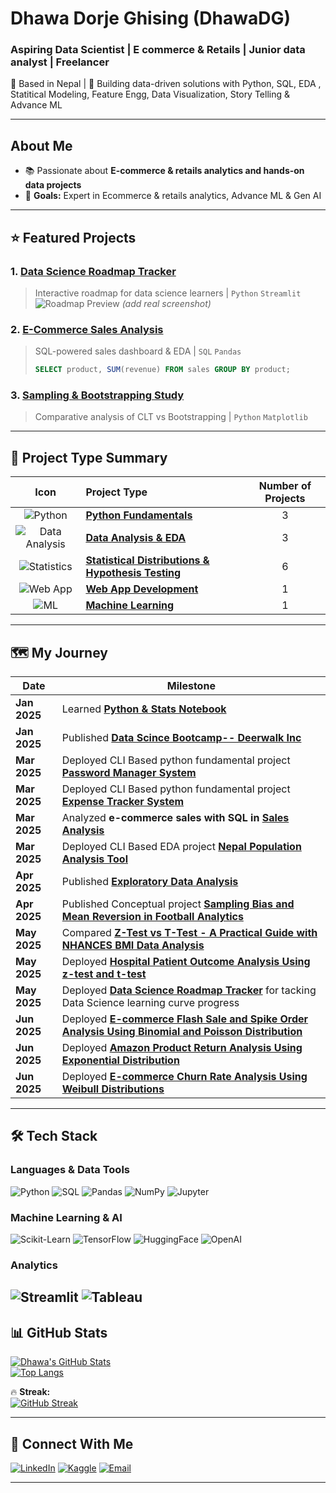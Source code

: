 # Dhawa Dorje Ghising (DhawaDG)
### **Aspiring Data Scientist | E commerce & Retails | Junior data analyst | Freelancer**  
📍 Based in Nepal | 🚀 Building data-driven solutions with Python, SQL, EDA , Statitical Modeling, Feature Engg, Data Visualization, Story Telling & Advance ML

---

##  **About Me**  
- 📚 Passionate about **E-commerce & retails analytics and hands-on data projects**  
- 🎯 **Goals:** Expert in Ecommerce & retails analytics, Advance ML & Gen AI  

---

## ⭐ **Featured Projects**
### 1. **[Data Science Roadmap Tracker](https://mydsjourney.streamlit.app/)**
> Interactive roadmap for data science learners | `Python` `Streamlit`  
> ![Roadmap Preview](https://via.placeholder.com/600x300?text=Roadmap+Demo) *(add real screenshot)*

### 2. **[E-Commerce Sales Analysis](https://github.com/DhawaDG/DhawaDG-E-Commerce-Sales-Analysis-with-SQLS)**
> SQL-powered sales dashboard & EDA | `SQL` `Pandas`  
> ```sql
> SELECT product, SUM(revenue) FROM sales GROUP BY product;
> ```

### 3. **[Sampling & Bootstrapping Study](https://github.com/DhawaDG/Sampling-Distributions-and-Confidence-Intervals-CLT-vs-Bootstrapping)**
> Comparative analysis of CLT vs Bootstrapping | `Python` `Matplotlib`  

---

## 🚀 Project Type Summary

| Icon | Project Type | Number of Projects |
|:---:|:---|:---:|
| ![Python](https://img.shields.io/badge/Python-3776AB?style=flat&logo=python&logoColor=white) | **[Python Fundamentals]()** | 3 |
| ![Data Analysis](https://img.shields.io/badge/Data_Analysis-0076A8?style=flat&logo=pandas&logoColor=white) | **[Data Analysis & EDA]()** | 3 |
| ![Statistics](https://img.shields.io/badge/Statistics-C32148?style=flat&logo=scikitlearn&logoColor=white) | **[Statistical Distributions & Hypothesis Testing]()** | 6 |
| ![Web App](https://img.shields.io/badge/Web_App-FF4B4B?style=flat&logo=streamlit&logoColor=white) | **[Web App Development]()** | 1 |
| ![ML](https://img.shields.io/badge/Scikit_Learn-F7931E?style=for-the-badge&logo=scikit-learn&logoColor=white,https://img.shields.io/badge/TensorFlow-FF6F00?style=for-the-badge&logo=tensorflow&logoColor=white,https://img.shields.io/badge/HuggingFace-FFD21E?style=for-the-badge&logo=huggingface&logoColor=black,https://img.shields.io/badge/OpenAI-412991?style=for-the-badge&logo=openai&logoColor=white) | **[Machine Learning ]()** | 1 |



---

## 🗺️ **My Journey**
| Date               | Milestone |
|--------------------|-----------|
| **Jan 2025**       | Learned **[Python & Stats Notebook](https://github.com/DhawaDG/Fundamentals-of-Pythons)** |
| **Jan 2025**       | Published **[Data Scince Bootcamp-- Deerwalk Inc](https://github.com/DhawaDG/whatLearnedWithInstructorRojanUpreti)** |
| **Mar 2025**       | Deployed CLI Based python fundamental project **[Password Manager System ](https://github.com/DhawaDG/Password_Manager_Python)** |
| **Mar 2025**       | Deployed CLI Based python fundamental project **[Expense Tracker System](https://github.com/DhawaDG/Expense_Tracker_System)** |
| **Mar 2025**       | Analyzed **e-commerce sales with SQL in [Sales Analysis](https://github.com/DhawaDG/DhawaDG-E-Commerce-Sales-Analysis-with-SQLS)** |
| **Mar 2025**       | Deployed CLI Based  EDA project **[Nepal Population Analysis Tool](https://github.com/DhawaDG/Nepal_Population_Analysis_Tool)** |
| **Apr 2025**       | Published **[Exploratory Data Analysis](https://github.com/DhawaDG/Exploratory-Data-Analysis-EDA-of-a-Real-World-Dataset)** |
| **Apr 2025**       | Published Conceptual project  **[Sampling Bias and Mean Reversion in Football Analytics](https://github.com/DhawaDG/Sampling_Bias_and_Mean_Reversion_in_Football_Analytics)** |
| **May 2025**       | Compared **[ Z-Test vs T-Test - A Practical Guide with NHANCES BMI Data Analysis](https://github.com/DhawaDG/Z-Test-vs-T-Test-A-Practical-Guide-with-NHANCES-BMI-Data-Analysis)** |
| **May 2025**       | Deployed **[Hospital Patient Outcome Analysis Using z-test and t-test](https://github.com/DhawaDG/Hospital-Patient-Outcome-Analysis-Using-z-test-and-t-test)** |
| **May 2025**       | Deployed **[ Data Science Roadmap Tracker](https://mydsjourney.streamlit.app/)** for tacking Data Science learning curve progress |
| **Jun 2025**       | Deployed **[E-commerce Flash Sale and Spike Order Analysis Using Binomial and Poisson Distribution](https://github.com/DhawaDG/E-commerce-Flash-Sale-and-Spike-Order-Using-Binomial-and-Poisson-Distribution)** |
| **Jun 2025**       | Deployed **[Amazon Product Return Analysis Using Exponential Distribution](https://github.com/DhawaDG/Amazon-Product-Return-Analysis-Using-Exponential-Distribution)** |
| **Jun 2025**       | Deployed **[E-commerce Churn Rate Analysis Using Weibull Distributions](https://github.com/DhawaDG/E-commrce-Churn-Rate-analysis-using-Weibull-Distributions)** |








---


## 🛠️ **Tech Stack**
### **Languages & Data Tools**
![Python](https://img.shields.io/badge/Python-3776AB?style=for-the-badge&logo=python&logoColor=white)
![SQL](https://img.shields.io/badge/SQL-4479A1?style=for-the-badge&logo=postgresql&logoColor=white)
![Pandas](https://img.shields.io/badge/Pandas-2C2D72?style=for-the-badge&logo=pandas&logoColor=white)
![NumPy](https://img.shields.io/badge/Numpy-013243?style=for-the-badge&logo=numpy&logoColor=white)
![Jupyter](https://img.shields.io/badge/Jupyter-F37626?style=for-the-badge&logo=jupyter&logoColor=white)

### **Machine Learning & AI**
![Scikit-Learn](https://img.shields.io/badge/Scikit_Learn-F7931E?style=for-the-badge&logo=scikit-learn&logoColor=white)
![TensorFlow](https://img.shields.io/badge/TensorFlow-FF6F00?style=for-the-badge&logo=tensorflow&logoColor=white)
![HuggingFace](https://img.shields.io/badge/HuggingFace-FFD21E?style=for-the-badge&logo=huggingface&logoColor=black)
![OpenAI](https://img.shields.io/badge/OpenAI-412991?style=for-the-badge&logo=openai&logoColor=white)


### **Analytics**
![Streamlit](https://img.shields.io/badge/Streamlit-FF4B4B?style=for-the-badge&logo=streamlit&logoColor=white)
![Tableau](https://img.shields.io/badge/Tableau-E97627?style=for-the-badge&logo=tableau&logoColor=white)
---

## 📊 **GitHub Stats**
[![Dhawa's GitHub Stats](https://github-readme-stats.vercel.app/api?username=DhawaDG&show_icons=true&theme=dark&hide_border=true&include_all_commits=true)](https://github.com/DhawaDG)  
[![Top Langs](https://github-readme-stats.vercel.app/api/top-langs/?username=DhawaDG&layout=compact&theme=dark&hide_border=true)](https://github.com/DhawaDG)  

🔥 **Streak:**  
[![GitHub Streak](https://streak-stats.demolab.com?user=DhawaDG&theme=dark&hide_border=true)](https://git.io/streak-stats)



---

## 🤝 **Connect With Me**
[![LinkedIn](https://img.shields.io/badge/LinkedIn-0077B5?style=for-the-badge&logo=linkedin&logoColor=white)](https://www.linkedin.com/in/dhawa-dorje-ghising-520b381b4/)
[![Kaggle](https://img.shields.io/badge/Kaggle-20BEFF?style=for-the-badge&logo=kaggle&logoColor=white)](https://www.kaggle.com/dhawadorjeghising)
[![Email](https://img.shields.io/badge/Email-D14836?style=for-the-badge&logo=gmail&logoColor=white)](mailto:dawa.sonofgod.247@gmail.com)

--- 
